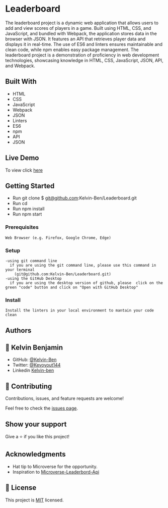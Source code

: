 # Leaderboard

The leaderboard project is a dynamic web application that allows users to add and view scores of players in a game. Built using HTML, CSS, and JavaScript, and bundled with Webpack, the application stores data in the browser with JSON. It features an API that retrieves player data and displays it in real-time. The use of ES6 and linters ensures maintainable and clean code, while npm enables easy package management. The leaderboard project is a demonstration of proficiency in web development technologies, showcasing knowledge in HTML, CSS, JavaScript, JSON, API, and Webpack.

## Built With

- HTML
- CSS
- JavaScript
- Webpack
- JSON
- Linters
- ES6
- npm
- API
- JSON

## Live Demo

To view click [here](https://fastidious-quokka-20f996.netlify.app/)



## Getting Started

- Run git clone $ git@github.com:Kelvin-Ben/Leaderboard.git
- Run cd <Leaderboard>
- Run npm install
- Run npm start


### Prerequisites
    Web Browser (e.g. Firefox, Google Chrome, Edge)

### Setup
    -using git command line
      if you are using the git command line, please use this command in your terminal
        (git@github.com:Kelvin-Ben/Leaderboard.git)
    -using the GitHub Desktop
      if you are using the desktop version of github, please  click on the green "code" button and click on "Open with GitHub Desktop" 


### Install
    Install the linters in your local environment to mantain your code clean 

## Authors

## 👤 Kelvin Benjamin

- GitHub: [@Kelvin-Ben](https://github.com/Kelvin-Ben)
- Twitter: [@Kevoyout144](https://twitter.com/kevoyout144)
- Linkedin [Kelvin-ben](https://www.linkedin.com/in/kelvin-ben-323043173/)


## 🤝 Contributing

Contributions, issues, and feature requests are welcome!

Feel free to check the [issues page](https://github.com/Kelvin-Ben/Leaderboard/issues).

## Show your support

Give a ⭐️ if you like this project!

## Acknowledgments

- Hat tip to Microverse for the opportunity.
- Inspiration to [Microverse-Leaderbord-Api](https://www.notion.so/microverse/Leaderboard-API-service-24c0c3c116974ac49488d4eb0267ade3)



## 📝 License

This project is [MIT](https://mit-license.org/) licensed.
